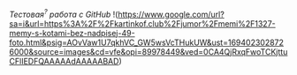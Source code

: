 *_Тестовая<sup>?</sup> работа с GitHub_*
!(https://www.google.com/url?sa=i&url=https%3A%2F%2Fkartinkof.club%2Fjumor%2Fmemi%2F1327-memy-s-kotami-bez-nadpisej-49-foto.html&psig=AOvVaw1U7qkhVC_GW5wsVcTHukUW&ust=1694023028726000&source=images&cd=vfe&opi=89978449&ved=0CA4QjRxqFwoTCKjttuCFlIEDFQAAAAAdAAAAABAD)
